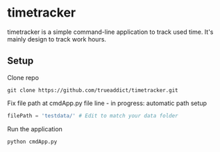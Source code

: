 # timetracker

timetracker is a simple command-line application to track used time. It's mainly design to track work hours.

## Setup

Clone repo

```shell
git clone https://github.com/trueaddict/timetracker.git
```

Fix file path at cmdApp.py file line  - in progress: automatic path setup

```python
filePath = 'testdata/' # Edit to match your data folder
```

Run the application

```shell
python cmdApp.py
```

